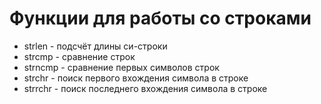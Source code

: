 # Функции для работы со строками

- strlen - подсчёт длины си-строки
- strcmp - сравнение строк
- strncmp - сравнение первых символов строк
- strchr - поиск первого вхождения символа в строке
- strrchr - поиск последнего вхождения символа в строке
  
